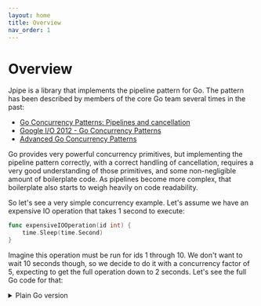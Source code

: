```yaml
---
layout: home
title: Overview
nav_order: 1
---
```


<h1>Overview</h1>

Jpipe is a library that implements the pipeline pattern for Go.
The pattern has been described by members of the core Go team several times in the past:

- [Go Concurrency Patterns: Pipelines and cancellation](https://go.dev/blog/pipelines)
- [Google I/O 2012 - Go Concurrency Patterns](https://www.youtube.com/watch?v=f6kdp27TYZs)
- [Advanced Go Concurrency Patterns](https://go.dev/blog/io2013-talk-concurrency)

Go provides very powerful concurrency primitives, but implementing the pipeline pattern correctly,
with a correct handling of cancellation, requires a very good understanding of those primitives, and some non-negligible amount of boilerplate code. As pipelines become more complex, that boilerplate also starts to weigh heavily on code readability.

So let's see a very simple concurrency example. Let's assume we have an expensive IO operation that takes 1 second to execute:

```go
func expensiveIOOperation(id int) {
    time.Sleep(time.Second)
}
```

Imagine this operation must be run for ids 1 through 10. We don't want to wait 10 seconds though, so we decide to do it with a concurrency factor of 5, expecting to get the full operation down to 2 seconds. Let's see the full Go code for that:

<details>
<summary markdown="span">Plain Go version</summary>
```go
ids := []int{1, 2, 3, 4, 5, 6, 7, 8, 9, 10}
channel := make(chan int)
concurrency := 5
var wg sync.WaitGroup
for i := 0; i < concurrency; i++ {
    wg.Add(1)
    go func() {
        defer wg.Done()
        for {
            select {
                // The nested select gives priority to the ctx.Done() signal, so we always exit early if needed
                // Without it, a single select just has no priority, so a new value could be processed even if the context has been canceled
                case <-ctx.Done():
                return
            default:
                select {
                case id, open := <-channel:
                    if !open {
                        return
                    }
                    expensiveIOOperation(id)
                case <-ctx.Done(): // always check ctx.Done() to avoid leaking the goroutine
                    return
                }
            }
        }
    }()
}

for _, id := range ids {
    channel <- id
}
close(channel)

wg.Wait()
```

</details>

That's a lot of code right there for a simple work pool! We even had to make it collapsable to avoid disrupting the reading flow. Admittedly, most of the complexity comes from cancellation handling, but you don't want to go around leaking your goroutines.

Now let's see how the same thing is done with JPipe:

```go
ids := []int{1, 2, 3, 4, 5, 6, 7, 8, 9, 10}
pipeline := jpipe.New(ctx)
<-jpipe.FromSlice(pipeline, ids).
    ForEach(expensiveIOOperation, jpipe.Concurrent(5))
```

That was easy, wasn't it? We created a pipeline, created a channel from a slice, and ran the expensive operation for each value, with a concurrency factor of 5.

This is only a glimpse of what you can do with JPipe though. We have a lot of pipeline operators to make your concurrent code readable and safe, so go ahead with this guide for more.